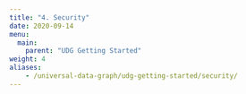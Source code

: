 ```yaml
---
title: "4. Security"
date: 2020-09-14
menu:
  main:
    parent: "UDG Getting Started"
weight: 4
aliases:
    - /universal-data-graph/udg-getting-started/security/
---
```


